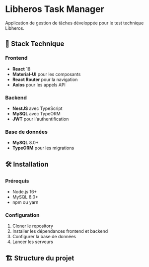# Libheros Task Manager

Application de gestion de tâches développée pour le test technique Libheros.

## 🚀 Stack Technique

### Frontend
- **React** 18
- **Material-UI** pour les composants
- **React Router** pour la navigation
- **Axios** pour les appels API

### Backend
- **NestJS** avec TypeScript
- **MySQL** avec TypeORM
- **JWT** pour l'authentification

### Base de données
- **MySQL** 8.0+
- **TypeORM** pour les migrations

## 🛠️ Installation

### Prérequis
- Node.js 16+
- MySQL 8.0+
- npm ou yarn

### Configuration
1. Cloner le repository
2. Installer les dépendances frontend et backend
3. Configurer la base de données
4. Lancer les serveurs

## 🏗️ Structure du projet